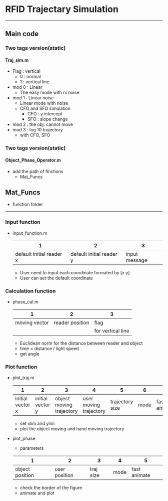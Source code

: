 # RFID Trajectary Simulation

---
## Main code 
### Two tags version(static)
#### Traj_sim.m
* Flag : vertical
    * 0 : normal
    * 1 : vertical line
* mod 0 : Linear
    * The easy mode with ni noise
* mod 1 : Linear noise
    * Linear mode with noise
    * CFO and SFO simulation
        * CFO : y intercept 
        * SFO : slope change
* mod 2 : the obj. cannot move
* mod 3 : log 10 trojectory
    * with CFO, SFO

### Two tags version(static)
#### Object_Phase_Operator.m
* add the path of finctions
    * Mat_Funcs

## Mat_Funcs
* function folder

---
### Input function
* input_function.m

    |1|2|3|
    |---|---|---|
    |default initial reader x|default initial reader y|input message|

    * User need to input each coordinate formated by [x y]
    * User can set the default coordinate

### Calculation function
* phase_cal.m

    |1|2|3|
    |---|---|---|
    |moving vector|reader position|flag|
    |||for vertical line|

    * Euclidean norm for the distance between reader and object
    * time = distance / light speed
    * get angle

### Plot function
* plot_traj.m

    |1|2|3|4|5|6|7|
    |---|---|---|---|---|---|---|
    |initial vector x|initial vector y|object moving trajectory|user moving trajectory|trajectory size|mode|fast animate|

    * set xlim and ylim
    * plot the object moving and hand moving trajectory
* plot_phase
    * parameters

    |1|2|3|4|5|
    |---|---|---|---|---|
    |object position|user position|traj size|mode|fast animate|

    * check the border of the figure 
    * animate and plot